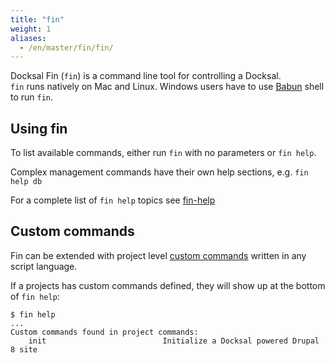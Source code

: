 ```yaml
---
title: "fin"
weight: 1
aliases:
  - /en/master/fin/fin/
---
```


Docksal Fin (`fin`) is a command line tool for controlling a Docksal.  
`fin` runs natively on Mac and Linux. Windows users have to use [Babun](http://babun.github.io) shell to run `fin`.


## Using fin

To list available commands, either run `fin` with no parameters or `fin help`.





Complex management commands have their own help sections, e.g. `fin help db`

For a complete list of `fin help` topics see [fin-help](/fin/fin-help/)


## Custom commands

Fin can be extended with project level [custom commands](/fin/custom-commands/) written in any script language.

If a projects has custom commands defined, they will show up at the bottom of `fin help`:

    $ fin help
    ...
    Custom commands found in project commands:
        init                          Initialize a Docksal powered Drupal 8 site
